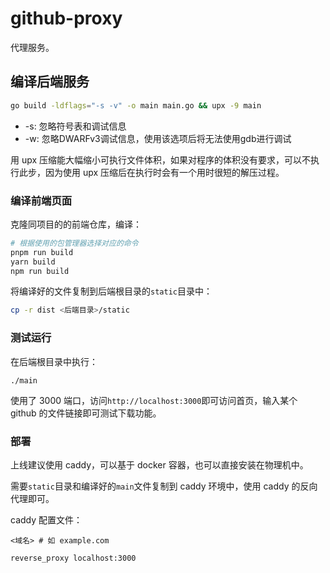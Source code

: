 # github-proxy

代理服务。

## 编译后端服务

```bash
go build -ldflags="-s -v" -o main main.go && upx -9 main
```

- -s: 忽略符号表和调试信息
- -w: 忽略DWARFv3调试信息，使用该选项后将无法使用gdb进行调试

用 upx 压缩能大幅缩小可执行文件体积，如果对程序的体积没有要求，可以不执行此步，因为使用 upx 压缩后在执行时会有一个用时很短的解压过程。

### 编译前端页面

克隆同项目的的前端仓库，编译：

```bash
# 根据使用的包管理器选择对应的命令
pnpm run build
yarn build
npm run build
```

将编译好的文件复制到后端根目录的`static`目录中：

```bash
cp -r dist <后端目录>/static
```

### 测试运行

在后端根目录中执行：

```
./main
```

使用了 3000 端口，访问`http://localhost:3000`即可访问首页，输入某个 github 的文件链接即可测试下载功能。

### 部署

上线建议使用 caddy，可以基于 docker 容器，也可以直接安装在物理机中。

需要`static`目录和编译好的`main`文件复制到 caddy 环境中，使用 caddy 的反向代理即可。

caddy 配置文件：

```
<域名> # 如 example.com

reverse_proxy localhost:3000
```

